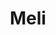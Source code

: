 ---
title: 'Meli'
link: 'https://docs.meli.sh/'
summary: 'Hosting propio para el ecosistema Jamstack (Netlify Self Hosted, por así decirlo).'
tags: ['education', 'full-stack']
---